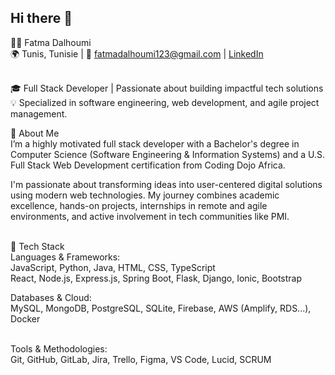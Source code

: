 ## Hi there 👋
🧑‍💻 Fatma Dalhoumi</br>
🌍 Tunis, Tunisie | 📧 fatmadalhoumi123@gmail.com | [LinkedIn](https://www.linkedin.com/in/fatma-dalhoumi-b427b51b3/)</br></br>

🎓 Full Stack Developer | Passionate about building impactful tech solutions</br>
💡 Specialized in software engineering, web development, and agile project management.

🧭 About Me</br>
I’m a highly motivated full stack developer with a Bachelor's degree in Computer Science (Software Engineering & Information Systems) and a U.S. Full Stack Web Development certification from Coding Dojo Africa.</br>

I'm passionate about transforming ideas into user-centered digital solutions using modern web technologies. My journey combines academic excellence, hands-on projects, internships in remote and agile environments, and active involvement in tech communities like PMI.</br></br>

💼 Tech Stack</br>
Languages & Frameworks:</br>
JavaScript, Python, Java, HTML, CSS, TypeScript</br>
React, Node.js, Express.js, Spring Boot, Flask, Django, Ionic, Bootstrap</br>

Databases & Cloud:</br>
MySQL, MongoDB, PostgreSQL, SQLite, Firebase, AWS (Amplify, RDS...), Docker</br></br>

Tools & Methodologies:</br>
Git, GitHub, GitLab, Jira, Trello, Figma, VS Code, Lucid, SCRUM

